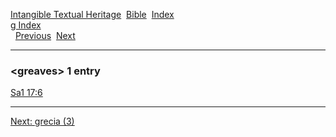 [Intangible Textual Heritage](../../index)  [Bible](../index) 
[Index](index)   
[g Index](_g_)  
  [Previous](c04920)  [Next](c04922) 

------------------------------------------------------------------------

### &lt;greaves&gt; 1 entry

[Sa1 17:6](../kjv/sa1017.htm#006)  

------------------------------------------------------------------------

[Next: grecia (3)](c04922)
